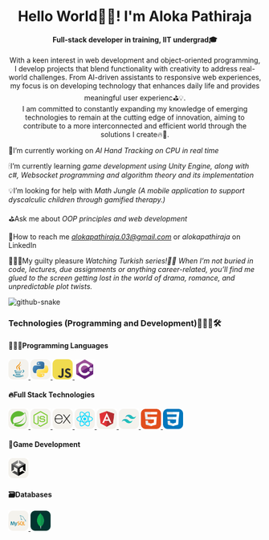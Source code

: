 <h1 align="center">Hello World👋🏻! I'm Aloka Pathiraja</h1>
<h4 align="center">Full-stack developer in training, IIT undergrad🎓</h4>

<p align="center">With a keen interest in web development and object-oriented programming, I develop projects that blend functionality with creativity to address real-world challenges. From AI-driven assistants to responsive web experiences, my focus is on developing technology that enhances daily life and provides meaningful user experienc⛳💡. <br>
I am committed to constantly expanding my knowledge of emerging technologies to remain at the cutting edge of innovation, aiming to contribute to a more interconnected and efficient world through the solutions I create🔥💯.</p>

🔭I’m currently working on *AI Hand Tracking on CPU in real time*

🕯I’m currently learning *game development using Unity Engine, along with c#, Websocket programming and algorithm theory and its implementation*

💡I’m looking for help with *Math Jungle (A mobile application to support dyscalculic children through gamified therapy.)*

⛳Ask me about *OOP principles and web development*

📨How to reach me *alokapathiraja.03@gmail.com* or *alokapathiraja* on LinkedIn

🤷🏻‍♀My guilty pleasure *Watching Turkish series!🫶🏻 When I’m not buried in code, lectures, due assignments or anything career-related, you’ll find me glued to the screen getting lost in the world of drama, romance, and unpredictable plot twists.*

<picture>
  <source media="(prefers-color-scheme: dark)" srcset="https://raw.githubusercontent.com/tobiasmeyhoefer/tobiasmeyhoefer/output/github-snake-dark.svg" />
  <source media="(prefers-color-scheme: light)" srcset="https://raw.githubusercontent.com/tobiasmeyhoefer/tobiasmeyhoefer/output/github-snake.svg" />
  <img alt="github-snake" src="https://raw.githubusercontent.com/tobiasmeyhoefer/tobiasmeyhoefer/output/github-snake.svg" />
</picture>

<h3 align="left">Technologies (Programming and Development)👩🏼‍💻🛠️</h3>
<p align="left"> 
  <h4 align="left">👷🏼‍♀️Programming Languages</h4>
  <a href="https://www.java.com" target="_blank" rel="noreferrer"> 
    <img src="https://github.com/tandpfun/skill-icons/blob/main/icons/Java-Light.svg" alt="Java" width="40" height="40"/> 
  </a> 
  <a href="https://www.python.org" target="_blank" rel="noreferrer"> 
    <img src="https://github.com/tandpfun/skill-icons/blob/main/icons/Python-Light.svg" alt="Python" width="40" height="40"/> 
  </a>
  <a href="https://developer.mozilla.org/en-US/docs/Web/JavaScript" target="_blank" rel="noreferrer"> 
    <img src="https://github.com/tandpfun/skill-icons/blob/main/icons/JavaScript.svg" alt="JavaScript" width="40" height="40"/> 
  </a>
  <a href="https://developer.mozilla.org/en-US/docs/Web/CSS" target="_blank" rel="noreferrer"> 
    <img src="https://raw.githubusercontent.com/devicons/devicon/master/icons/csharp/csharp-original.svg" alt="C#" width="40" height="40"/> 
  </a>
</p>

<p align="left"> 
  <h4 align="left">🔥Full Stack Technologies</h4>
  <a href="https://spring.io" target="_blank" rel="noreferrer"> 
    <img src="https://github.com/tandpfun/skill-icons/blob/main/icons/Spring-Light.svg" alt="Spring" width="40" height="40"/> 
  </a> 
  <a href="https://nodejs.org" target="_blank" rel="noreferrer"> 
    <img src="https://github.com/tandpfun/skill-icons/blob/main/icons/NodeJS-Light.svg" alt="Node.js" width="40" height="40"/> 
  </a>
  <a href="https://nodejs.org" target="_blank" rel="noreferrer"> 
    <img src="https://github.com/tandpfun/skill-icons/blob/main/icons/ExpressJS-Light.svg" alt="Node.js" width="40" height="40"/> 
  </a>
  <a href="https://react.dev" target="_blank" rel="noreferrer"> 
    <img src="https://github.com/tandpfun/skill-icons/blob/main/icons/React-Light.svg" alt="React" width="40" height="40"/> 
  </a> 
  <a href="https://angular.io" target="_blank" rel="noreferrer"> 
    <img src="https://github.com/tandpfun/skill-icons/blob/main/icons/Angular-Light.svg" alt="Angular" width="40" height="40"/> 
  </a> 
  <a href="https://developer.mozilla.org/en-US/docs/Web/CSS" target="_blank" rel="noreferrer"> 
    <img src="https://github.com/tandpfun/skill-icons/blob/main/icons/TailwindCSS-Light.svg" alt="CSS3" width="40" height="40"/> 
  </a>
  <a href="https://www.w3.org/html/" target="_blank" rel="noreferrer"> 
    <img src="https://github.com/tandpfun/skill-icons/blob/main/icons/HTML.svg" alt="HTML5" width="40" height="40"/> 
  </a> 
  <a href="https://developer.mozilla.org/en-US/docs/Web/CSS" target="_blank" rel="noreferrer"> 
    <img src="https://github.com/tandpfun/skill-icons/blob/main/icons/CSS.svg" alt="CSS3" width="40" height="40"/> 
  </a> 
</p>

<p align="left"> 
  <h4 align="left">🎲Game Development</h4>
  <a href="https://www.w3.org/html/" target="_blank" rel="noreferrer"> 
    <img src="https://github.com/tandpfun/skill-icons/blob/main/icons/Unity-Light.svg" alt="Unity" width="40" height="40"/> 
  </a> 
</p>

<p align="left"> 
  <h4 align="left">🗃Databases</h4>
  <a href="https://www.w3.org/html/" target="_blank" rel="noreferrer"> 
    <img src="https://github.com/tandpfun/skill-icons/blob/main/icons/MySQL-Light.svg" alt="MYSQL" width="40" height="40"/> 
  </a>
  <a href="https://www.w3.org/html/" target="_blank" rel="noreferrer"> 
    <img src="https://github.com/tandpfun/skill-icons/blob/main/icons/MongoDB.svg" alt="mongoDB" width="40" height="40"/> 
  </a>
</p>


